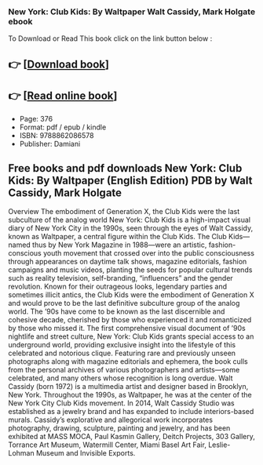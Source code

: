### New York: Club Kids: By Waltpaper Walt Cassidy, Mark Holgate ebook

To Download or Read This book click on the link button below :

## 👉  [**[Download book](http://filesbooks.info/download.php?group=book&from=github.com&id=553246&lnk=1063 "Download book")**]

## 👉  [**[Read online book](http://filesbooks.info/download.php?group=book&from=github.com&id=553246&lnk=1063 "Read online book")**]


* Page: 376
* Format: pdf / epub / kindle
* ISBN: 9788862086578
* Publisher: Damiani



## Free books and pdf downloads New York: Club Kids: By Waltpaper (English Edition) PDB by Walt Cassidy, Mark Holgate


Overview
The embodiment of Generation X, the Club Kids were the last subculture of the analog world New York: Club Kids is a high-impact visual diary of New York City in the 1990s, seen through the eyes of Walt Cassidy, known as Waltpaper, a central figure within the Club Kids. The Club Kids—named thus by New York Magazine in 1988—were an artistic, fashion-conscious youth movement that crossed over into the public consciousness through appearances on daytime talk shows, magazine editorials, fashion campaigns and music videos, planting the seeds for popular cultural trends such as reality television, self-branding, “influencers” and the gender revolution.
 Known for their outrageous looks, legendary parties and sometimes illicit antics, the Club Kids were the embodiment of Generation X and would prove to be the last definitive subculture group of the analog world. The ’90s have come to be known as the last discernible and cohesive decade, cherished by those who experienced it and romanticized by those who missed it.
 The first comprehensive visual document of ’90s nightlife and street culture, New York: Club Kids grants special access to an underground world, providing exclusive insight into the lifestyle of this celebrated and notorious clique. Featuring rare and previously unseen photographs along with magazine editorials and ephemera, the book culls from the personal archives of various photographers and artists—some celebrated, and many others whose recognition is long overdue.
Walt Cassidy (born 1972) is a multimedia artist and designer based in Brooklyn, New York. Throughout the 1990s, as Waltpaper, he was at the center of the New York City Club Kids movement. In 2014, Walt Cassidy Studio was established as a jewelry brand and has expanded to include interiors-based murals. Cassidy’s explorative and allegorical work incorporates photography, drawing, sculpture, painting and jewelry, and has been exhibited at MASS MOCA, Paul Kasmin Gallery, Deitch Projects, 303 Gallery, Torrance Art Museum, Watermill Center, Miami Basel Art Fair, Leslie-Lohman Museum and Invisible Exports.



